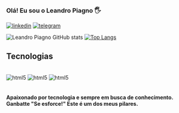 ### Olá! Eu sou o Leandro Piagno 🖐️

[![linkedin](https://img.shields.io/badge/LinkedIn-0077B5?style=for-the-badge&logo=linkedin&logoColor=white)](https://www.linkedin.com/in/leandro-piagno/)
[![telegram](https://img.shields.io/badge/Telegram-2CA5E0?style=for-the-badge&logo=telegram&logoColor=white)](https://t.me/leandropiagno)

![Leandro Piagno GitHub stats](https://github-readme-stats.vercel.app/api?username=leandropiagno&show_icons=true&theme=dracula)
[![Top Langs](https://github-readme-stats.vercel.app/api/top-langs/?username=leandropiagno&layout=compact&theme=dracula)](https://github.com/leandropiagno)

## Tecnologias

<div style="display: inline_block"><br>
    <img align="center" alt="html5" src="https://img.shields.io/badge/HTML5-E34F26?style=for-the-badge&logo=html5&logoColor=white"/>
    <img align="center" alt="html5" src="https://img.shields.io/badge/CSS3-1572B6?style=for-the-badge&logo=css3&logoColor=white"/>
    <img align="center" alt="html5" src="https://img.shields.io/badge/JavaScript-F7DF1E?style=for-the-badge&logo=javascript&logoColor=black"/>
</div><br>

#### Apaixonado por tecnologia e sempre em busca de conhecimento.<br> Ganbatte "Se esforce!" Este é um dos meus pilares.







